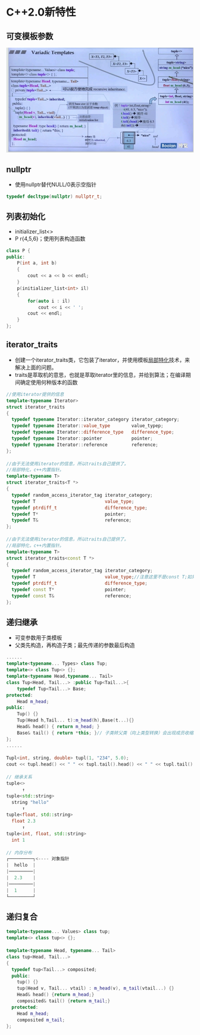 # C++2.0新特性

## 可变模板参数

![](https://github.com/tom-jerr/MyblogImg/raw/main/C++/houjie/variadic_templates.png)

## nullptr

- 使用nullptr替代NULL/0表示空指针

~~~c++
typedef decltype(nullptr) nullptr_t;
~~~

## 列表初始化

- initializer_list<>
- P r{4,5,6}；使用列表构造函数

~~~c++
class P {
public:
    P(int a, int b)
    {
        cout << a << b << endl;
    }
    p(initializer_list<int> il)
    {
        for(auto i : il)
            cout << i << ' ';
        cout << endl;
    }
};
~~~

## iterator_traits

- 创建一个iterator_traits类，它包装了iterator，并使用模板[局部特化](https://www.cnblogs.com/xiaoshiwang/p/11751624.html)技术，来解决上面的问题。
- traits是萃取机的意思，也就是萃取iterator里的信息，并给到算法；在编译期间确定使用何种版本的函数

~~~c++
//使用iterator提供的信息
template<typename Iterator>
struct iterator_traits
{
  typedef typename Iterator::iterator_category iterator_category;
  typedef typename Iterator::value_type        value_typep;
  typedef typename Iterator::difference_type   difference_type;
  typedef typename Iterator::pointer           pointer;
  typedef typename Iterator::reference         reference;
};

//由于无法使用iterator的信息，所以traits自己提供了。
//局部特化，c++内置指针。
template<typename T>
struct iterator_traits<T *>
{
  typedef random_access_iterator_tag iterator_category;
  typedef T                          value_type;
  typedef ptrdiff_t                  difference_type;
  typedef T*                         pointer;
  typedef T&                         reference;
};

//由于无法使用iterator的信息，所以traits自己提供了。
//局部特化，c++内置指针。
template<typename T>
struct iterator_traits<const T *>
{
  typedef random_access_iterator_tag iterator_category;
  typedef T                          value_type;//注意这里不是const T;如果是const T，算法拿到这个类型，用这个类型定义变量后，却无法改变其值，那就没有作用了，所以是T。
  typedef ptrdiff_t                  difference_type;
  typedef const T*                   pointer;
  typedef const T&                   reference;
};
~~~

## 递归继承

- 可变参数用于类模板
- 父类先构造，再构造子类；最先传递的参数最后构造

~~~c++
......
template<typename... Types> class Tup;
template<> class Tup<> {};
template<typename Head,typename... Tail>
class Tup<Head, Tail...> :public Tup<Tail...>{
	typedef Tup<Tail...> Base;
protected:
	Head m_head;
public:
	Tup() {}
	Tup(Head h,Tail... t):m_head(h),Base(t...){}
	Head& head() { return m_head; }
	Base& tail() { return *this; }// 子类转父类（向上类型转换）会出现成员收缩。即类型转换为父类对象后，父类对象不再具备访问原有子类对象新成员的权力，而只能访问父类本身已有的成员。在这里返回对象的指针相当于指向了头部元素的下一个元素
};
......

Tupl<int, string, double> tupl(1, "234", 5.0);
cout << tupl.head() << " " << tupl.tail().head() << " " << tupl.tail().tail().head() << endl;

// 继承关系
tuple<>
      ↑
tuple<std::string>
  string "hello"
      ↑
tuple<float, std::string>
  float 2.3
      ↑
tuple<int, float, std::string>
  int 1

// 内存分布
┌─────────┐<---- 对象指针
|  hello  |
|─────────|
|  2.3    |
|─────────|
|  1      |
└─────────┘

~~~

## 递归复合

~~~c++
template<typename... Values> class tup;
template<> class tup<> {};

template<typename Head, typename... Tail>
class tup<Head, Tail...>
{
  typedef tup<Tail...> composited;
  public:
    tup() {}
    tup(Head v, Tail... vtail) : m_head(v), m_tail(vtail...) {}
    Head& head() {return m_head;}
    composited& tail() {return m_tail;}
  protected:
    Head m_head;
    composited m_tail;
};
~~~

